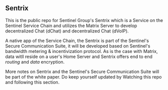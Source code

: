 Sentrix
---

This is the public repo for Sentinel Group's Sentrix which is a Service on the Sentinel Service Chain and utilizes the Matrix Server to develop decentralized Chat (dChat) and decentralized Chat (dVoIP).

A native app of the Service Chain, the Sentrix is part of the Sentinel's Secure Communication Suite, it will be developed based on Sentinel's bandwidth metering & incentivization protocol. As is the case with Matrix, data witll reside on a user's Home Server and Sentrix offers end to end *routing* and *data* encryption.

More notes on Sentrix and the Sentinel's Secure Communication Suite will be part of the white paper. Do keep yourself updated by Watching this repo and following this section.
